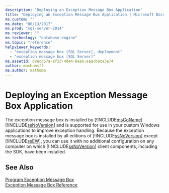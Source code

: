 ```yaml
---
description: "Deploying an Exception Message Box Application"
title: "Deploying an Exception Message Box Application | Microsoft Docs"
ms.custom: ""
ms.date: "06/13/2017"
ms.prod: "sql-server-2014"
ms.reviewer: ""
ms.technology: "database-engine"
ms.topic: "reference"
helpviewer_keywords: 
  - "exception message box [SQL Server], deployment"
  - "exception message box [SQL Server]"
ms.assetid: d8ecc67a-ef33-4d44-8ae6-eaacb8ca3e74
author: mashamsft
ms.author: mathoma
---
```

# Deploying an Exception Message Box Application
  The exception message box is installed by [!INCLUDE[msCoName](../../includes/msconame-md.md)] [!INCLUDE[ssNoVersion](../../includes/ssnoversion-md.md)] and is supported for use in your custom Windows applications to improve exception handling. Because the exception message box is installed by all editions of [!INCLUDE[ssNoVersion](../../includes/ssnoversion-md.md)] except [!INCLUDE[ssEW](../../includes/ssew-md.md)], you can use it with no additional configuration on any computer on which [!INCLUDE[ssNoVersion](../../includes/ssnoversion-md.md)] client components, including the SDK, have been installed.  
  
## See Also  
 [Program Exception Message Box](../../../2014/database-engine/dev-guide/program-exception-message-box.md)   
 [Exception Message Box Reference](../../../2014/database-engine/dev-guide/exception-message-box-reference.md)  
  
  
